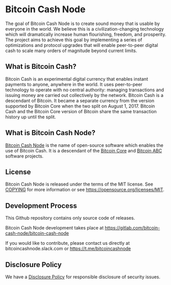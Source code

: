 Bitcoin Cash Node
=================

The goal of Bitcoin Cash Node is to create sound money that is usable by everyone in
the world. We believe this is a civilization-changing technology which will
dramatically increase human flourishing, freedom, and prosperity. The project
aims to achieve this goal by implementing a series of optimizations and
protocol upgrades that will enable peer-to-peer digital cash to scale many
orders of magnitude beyond current limits.

What is Bitcoin Cash?
---------------------

Bitcoin Cash is an experimental digital
currency that enables instant payments to anyone, anywhere in the world. It
uses peer-to-peer technology to operate with no central authority: managing
transactions and issuing money are carried out collectively by the network.
Bitcoin Cash is a descendant of Bitcoin. It became a separate currency from
the version supported by Bitcoin Core when the two split on August 1, 2017.
Bitcoin Cash and the Bitcoin Core version of Bitcoin share the same
transaction history up until the split.

What is Bitcoin Cash Node?
--------------------

[Bitcoin Cash Node](https://www.bitcoincashnode.org) is the name of open-source software which enables the use of
Bitcoin Cash. It is a descendant of the [Bitcoin Core](https://bitcoincore.org) 
and [Bitcoin ABC](https://www.bitcoinabc.org) software projects.

License
-------

Bitcoin Cash Node is released under the terms of the MIT license. See
[COPYING](COPYING) for more information or see
https://opensource.org/licenses/MIT.

Development Process
-------------------

This Github repository contains only source code of releases.

Bitcoin Cash Node development takes place at https://gitlab.com/bitcoin-cash-node/bitcoin-cash-node

If you would like to contribute, please contact us directly at bitcoincashnode.slack.com 
or https://t.me/bitcoincashnode

Disclosure Policy
-----------------

We have a [Disclosure Policy](DISCLOSURE_POLICY.md) for responsible disclosure
of security issues.
